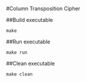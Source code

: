 #Column Transposition Cipher

##Build executable
```
make
```

##Run executable
```
make run
```

##Clean executable
```
make clean
```
